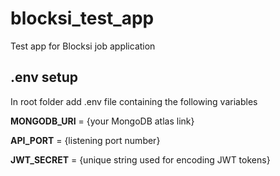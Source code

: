 # blocksi_test_app
Test app for Blocksi job application

## .env setup
In root folder add .env file containing the following variables

  **MONGODB_URI** = {your MongoDB atlas link}

  **API_PORT** = {listening port number}

  **JWT_SECRET** = {unique string used for encoding JWT tokens}